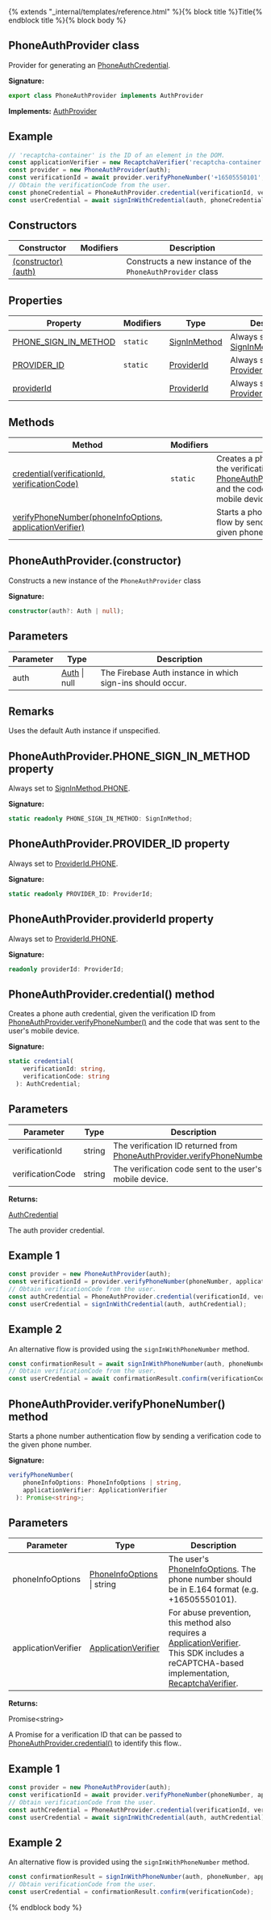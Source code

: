 {% extends "_internal/templates/reference.html" %}{% block title %}Title{% endblock title %}{% block body %}
## PhoneAuthProvider class

Provider for generating an [PhoneAuthCredential](./auth.phoneauthcredential.md#phoneauthcredential_class)<!-- -->.

<b>Signature:</b>

```typescript
export class PhoneAuthProvider implements AuthProvider 
```
<b>Implements:</b> [AuthProvider](./auth-types.authprovider.md#authprovider_interface)

## Example


```javascript
// 'recaptcha-container' is the ID of an element in the DOM.
const applicationVerifier = new RecaptchaVerifier('recaptcha-container');
const provider = new PhoneAuthProvider(auth);
const verificationId = await provider.verifyPhoneNumber('+16505550101', applicationVerifier);
// Obtain the verificationCode from the user.
const phoneCredential = PhoneAuthProvider.credential(verificationId, verificationCode);
const userCredential = await signInWithCredential(auth, phoneCredential);

```

## Constructors

|  Constructor | Modifiers | Description |
|  --- | --- | --- |
|  [(constructor)(auth)](./auth-types.phoneauthprovider.md#phoneauthproviderconstructor) |  | Constructs a new instance of the <code>PhoneAuthProvider</code> class |

## Properties

|  Property | Modifiers | Type | Description |
|  --- | --- | --- | --- |
|  [PHONE\_SIGN\_IN\_METHOD](./auth-types.phoneauthprovider.md#phoneauthproviderphone_sign_in_method_property) | <code>static</code> | [SignInMethod](./auth-types.md#signinmethod_enum) | Always set to [SignInMethod.PHONE](./auth-types.md#signinmethodphone_enummember)<!-- -->. |
|  [PROVIDER\_ID](./auth-types.phoneauthprovider.md#phoneauthproviderprovider_id_property) | <code>static</code> | [ProviderId](./auth-types.md#providerid_enum) | Always set to [ProviderId.PHONE](./auth-types.md#provideridphone_enummember)<!-- -->. |
|  [providerId](./auth-types.phoneauthprovider.md#phoneauthproviderproviderid_property) |  | [ProviderId](./auth-types.md#providerid_enum) | Always set to [ProviderId.PHONE](./auth-types.md#provideridphone_enummember)<!-- -->. |

## Methods

|  Method | Modifiers | Description |
|  --- | --- | --- |
|  [credential(verificationId, verificationCode)](./auth-types.phoneauthprovider.md#phoneauthprovidercredential_method) | <code>static</code> | Creates a phone auth credential, given the verification ID from [PhoneAuthProvider.verifyPhoneNumber()](./auth.phoneauthprovider.md#phoneauthproviderverifyphonenumber_method) and the code that was sent to the user's mobile device. |
|  [verifyPhoneNumber(phoneInfoOptions, applicationVerifier)](./auth-types.phoneauthprovider.md#phoneauthproviderverifyphonenumber_method) |  | Starts a phone number authentication flow by sending a verification code to the given phone number. |

## PhoneAuthProvider.(constructor)

Constructs a new instance of the `PhoneAuthProvider` class

<b>Signature:</b>

```typescript
constructor(auth?: Auth | null);
```

## Parameters

|  Parameter | Type | Description |
|  --- | --- | --- |
|  auth | [Auth](./auth-types.auth.md#auth_interface) \| null | The Firebase Auth instance in which sign-ins should occur. |

## Remarks

Uses the default Auth instance if unspecified.

## PhoneAuthProvider.PHONE\_SIGN\_IN\_METHOD property

Always set to [SignInMethod.PHONE](./auth-types.md#signinmethodphone_enummember)<!-- -->.

<b>Signature:</b>

```typescript
static readonly PHONE_SIGN_IN_METHOD: SignInMethod;
```

## PhoneAuthProvider.PROVIDER\_ID property

Always set to [ProviderId.PHONE](./auth-types.md#provideridphone_enummember)<!-- -->.

<b>Signature:</b>

```typescript
static readonly PROVIDER_ID: ProviderId;
```

## PhoneAuthProvider.providerId property

Always set to [ProviderId.PHONE](./auth-types.md#provideridphone_enummember)<!-- -->.

<b>Signature:</b>

```typescript
readonly providerId: ProviderId;
```

## PhoneAuthProvider.credential() method

Creates a phone auth credential, given the verification ID from [PhoneAuthProvider.verifyPhoneNumber()](./auth.phoneauthprovider.md#phoneauthproviderverifyphonenumber_method) and the code that was sent to the user's mobile device.

<b>Signature:</b>

```typescript
static credential(
    verificationId: string,
    verificationCode: string
  ): AuthCredential;
```

## Parameters

|  Parameter | Type | Description |
|  --- | --- | --- |
|  verificationId | string | The verification ID returned from [PhoneAuthProvider.verifyPhoneNumber()](./auth.phoneauthprovider.md#phoneauthproviderverifyphonenumber_method)<!-- -->. |
|  verificationCode | string | The verification code sent to the user's mobile device. |

<b>Returns:</b>

[AuthCredential](./auth-types.authcredential.md#authcredential_class)

The auth provider credential.

## Example 1


```javascript
const provider = new PhoneAuthProvider(auth);
const verificationId = provider.verifyPhoneNumber(phoneNumber, applicationVerifier);
// Obtain verificationCode from the user.
const authCredential = PhoneAuthProvider.credential(verificationId, verificationCode);
const userCredential = signInWithCredential(auth, authCredential);

```

## Example 2

An alternative flow is provided using the `signInWithPhoneNumber` method.

```javascript
const confirmationResult = await signInWithPhoneNumber(auth, phoneNumber, applicationVerifier);
// Obtain verificationCode from the user.
const userCredential = await confirmationResult.confirm(verificationCode);

```

## PhoneAuthProvider.verifyPhoneNumber() method

Starts a phone number authentication flow by sending a verification code to the given phone number.

<b>Signature:</b>

```typescript
verifyPhoneNumber(
    phoneInfoOptions: PhoneInfoOptions | string,
    applicationVerifier: ApplicationVerifier
  ): Promise<string>;
```

## Parameters

|  Parameter | Type | Description |
|  --- | --- | --- |
|  phoneInfoOptions | [PhoneInfoOptions](./auth-types.md#phoneinfooptions_type) \| string | The user's [PhoneInfoOptions](./auth-types.md#phoneinfooptions_type)<!-- -->. The phone number should be in E.164 format (e.g. +16505550101). |
|  applicationVerifier | [ApplicationVerifier](./auth-types.applicationverifier.md#applicationverifier_interface) | For abuse prevention, this method also requires a [ApplicationVerifier](./auth-types.applicationverifier.md#applicationverifier_interface)<!-- -->. This SDK includes a reCAPTCHA-based implementation, [RecaptchaVerifier](./auth-types.recaptchaverifier.md#recaptchaverifier_class)<!-- -->. |

<b>Returns:</b>

Promise&lt;string&gt;

A Promise for a verification ID that can be passed to [PhoneAuthProvider.credential()](./auth.phoneauthprovider.md#phoneauthprovidercredential_method) to identify this flow..

## Example 1


```javascript
const provider = new PhoneAuthProvider(auth);
const verificationId = await provider.verifyPhoneNumber(phoneNumber, applicationVerifier);
// Obtain verificationCode from the user.
const authCredential = PhoneAuthProvider.credential(verificationId, verificationCode);
const userCredential = await signInWithCredential(auth, authCredential);

```

## Example 2

An alternative flow is provided using the `signInWithPhoneNumber` method.

```javascript
const confirmationResult = signInWithPhoneNumber(auth, phoneNumber, applicationVerifier);
// Obtain verificationCode from the user.
const userCredential = confirmationResult.confirm(verificationCode);

```

{% endblock body %}

